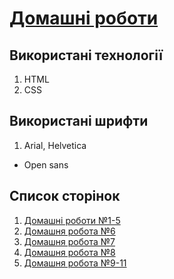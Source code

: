 # **[Домашні роботи](https://izhuhan.github.io/index.html)**

## **Використані технології**

1. HTML
2. CSS

## **Використані шрифти**

1. Arial, Helvetica

- Open sans

## **Список сторінок**

1. [Домашні роботи №1-5](https://izhuhan.github.io/home-works-1-5/home-works-1-5.html)
2. [Домашня робота №6](https://izhuhan.github.io/home-work-6/home-work-6.html)
3. [Домашня робота №7](https://izhuhan.github.io/home-work-7/home-work-7.html)
4. [Домашня робота №8](https://izhuhan.github.io/home-work-8/home-work-8.html)
5. [Домашня робота №9-11](https://izhuhan.github.io/home-work-9-11/home-work-9-11.html)